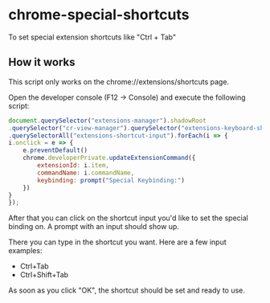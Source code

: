 # chrome-special-shortcuts
To set special extension shortcuts like "Ctrl + Tab"

## How it works

This script only works on the chrome://extensions/shortcuts page.

Open the developer console (F12 -> Console) and execute the following script:

```js
document.querySelector("extensions-manager").shadowRoot
.querySelector("cr-view-manager").querySelector("extensions-keyboard-shortcuts").shadowRoot
.querySelectorAll("extensions-shortcut-input").forEach(i => {
i.onclick = e => {
    e.preventDefault()
    chrome.developerPrivate.updateExtensionCommand({
        extensionId: i.item,
        commandName: i.commandName,
        keybinding: prompt("Special Keybinding:")
    })
}
});
```

After that you can click on the shortcut input you'd like to set the special binding on.
A prompt with an input should show up.

There you can type in the shortcut you want. Here are a few input examples:
* Ctrl+Tab
* Ctrl+Shift+Tab

As soon as you click "OK", the shortcut should be set and ready to use.
